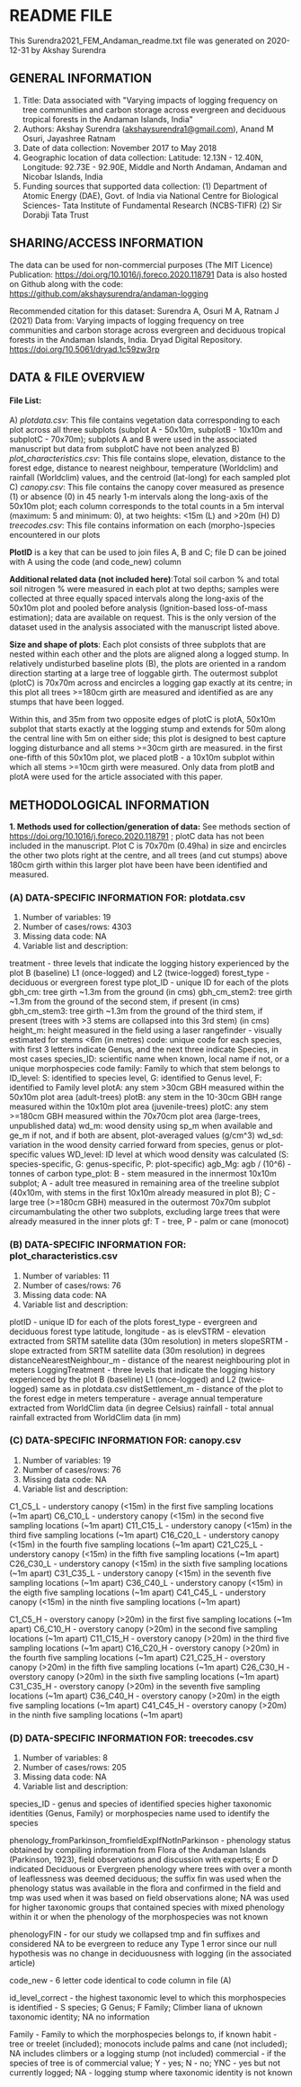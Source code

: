 # README FILE

This Surendra2021_FEM_Andaman_readme.txt file was generated on 2020-12-31 by Akshay Surendra

## GENERAL INFORMATION

  1. Title: Data associated with "Varying impacts of logging frequency on tree communities and carbon storage across evergreen and deciduous tropical forests in the Andaman Islands, India" 
  2. Authors: Akshay Surendra (akshaysurendra1@gmail.com), Anand M Osuri, Jayashree Ratnam
  3. Date of data collection: November 2017 to May 2018
  4. Geographic location of data collection: Latitude: 12.13N - 12.40N, Longitude: 92.73E - 92.90E, Middle and North Andaman, Andaman and Nicobar Islands, India
  5. Funding sources that supported data collection: (1) Department of Atomic Energy (DAE), Govt. of India via National Centre for Biological Sciences- Tata Institute of Fundamental Research (NCBS-TIFR) (2) Sir Dorabji Tata Trust

## SHARING/ACCESS INFORMATION

The data can be used for non-commercial purposes (The MIT Licence)
Publication: https://doi.org/10.1016/j.foreco.2020.118791
Data is also hosted on Github along with the code: https://github.com/akshaysurendra/andaman-logging

Recommended citation for this dataset: Surendra A, Osuri M A, Ratnam J (2021) Data from: Varying impacts of logging frequency on tree communities and carbon storage across evergreen and deciduous tropical forests in the Andaman Islands, India. Dryad Digital Repository. https://doi.org/10.5061/dryad.1c59zw3rp

## DATA & FILE OVERVIEW

#### File List:

  A) *plotdata.csv*: This file contains vegetation data corresponding to each plot across all three subplots (subplot A - 50x10m, subplotB - 10x10m and subplotC - 70x70m); subplots A and B were used in the associated manuscript but data from subplotC have not been analyzed
  B) *plot_characteristics.csv*: This file contains slope, elevation, distance to the forest edge, distance to nearest neighbour, temperature (Worldclim) and rainfall (Worldclim) values, and the centroid (lat-long) for each sampled plot
  C) *canopy.csv*: This file contains the canopy cover measured as presence (1) or absence (0) in 45 nearly 1-m intervals along the long-axis of the 50x10m plot; each column corresponds to the total counts in a 5m interval (maximum: 5 and minimum: 0), at two heights: <15m (L) and >20m (H)
  D) *treecodes.csv*: This file contains information on each (morpho-)species encountered in our plots

**PlotID** is a key that can be used to join files A, B and C; file D can be joined with A using the code (and code_new) column

**Additional related data (not included here)**:Total soil carbon % and total soil nitrogen % were measured in each plot at two depths; samples were collected at three equally spaced intervals along the long-axis of the 50x10m plot and pooled before analysis (Ignition-based loss-of-mass estimation); data are available on request.
This is the only version of the dataset used in the analysis associated with the manuscript listed above.

**Size and shape of plots**: Each plot consists of three subplots that are nested within each other and the plots are aligned along a logged stump. In relatively undisturbed baseline plots (B), the plots are oriented in a random direction starting at a large tree of loggable girth. The outermost subplot (plotC) is 70x70m across and encircles a logging gap exactly at its centre; in this plot all trees >=180cm girth are measured and identified as are any stumps that have been logged.

Within this, and 35m from two opposite edges of plotC is plotA, 50x10m subplot that starts exactly at the logging stump and extends for 50m along the central line with 5m on either side; this plot is designed to best capture logging disturbance and all stems >=30cm girth are measured. in the first one-fifth of this 50x10m plot, we placed plotB - a 10x10m subplot within which all stems >=10cm girth were measured. Only data from plotB and plotA were used for the article associated with this paper.

## METHODOLOGICAL INFORMATION

**1. Methods used for collection/generation of data:** See methods section of https://doi.org/10.1016/j.foreco.2020.118791 ; plotC data has not been included in the manuscript. Plot C is 70x70m (0.49ha) in size and encircles the other two plots right at the centre, and all trees (and cut stumps) above 180cm girth within this larger plot have been have been identified and measured. 

### (A) DATA-SPECIFIC INFORMATION FOR: plotdata.csv
  
  1. Number of variables: 19
  2. Number of cases/rows: 4303
  3. Missing data code: NA
  4. Variable list and description:

treatment - three levels that indicate the logging history experienced by the plot B (baseline) L1 (once-logged) and L2 (twice-logged)
forest_type - deciduous or evergreen forest type
plot_ID - unique ID for each of the plots
gbh_cm: tree girth ~1.3m from the ground (in cms)
gbh_cm_stem2: tree girth ~1.3m from the ground of the second stem, if present (in cms)
gbh_cm_stem3: tree girth ~1.3m from the ground of the third stem, if present (trees with >3 stems are collapsed into this 3rd stem) (in cms)
height_m: height measured in the field using a laser rangefinder - visually estimated for stems <6m (in metres)
code: unique code for each species, with first 3 letters indicate Genus, and the next three indicate Species, in most cases
species_ID: scientific name when known, local name if not, or a unique morphospecies code
family: Family to which that stem belongs to
ID_level: S: identified to species level, G: identified to Genus level, F: identified to Family level
plotA: any stem >30cm GBH measured within the 50x10m plot area (adult-trees)
plotB: any stem in the 10-30cm GBH range measured within the 10x10m plot area (juvenile-trees)
plotC: any stem >=180cm GBH measured within the 70x70cm plot area (large-trees, unpublished data)
wd_m: wood density using sp_m when available and ge_m if not, and if both are absent, plot-averaged values (g/cm^3)
wd_sd: variation in the wood density carried forward from species, genus or plot-specific values
WD_level: ID level at which wood density was calculated (S: species-specific, G: genus-specific, P: plot-specific)
agb_Mg: agb / (10^6) - tonnes of carbon
type_plot: B -  stem measured in the innermost 10x10m subplot; A - adult tree measured in remaining area of the treeline subplot (40x10m, with stems in the first 10x10m already measured in plot B); C - large tree (>=180cm GBH) measured in the outermost 70x70m subplot circumambulating the other two subplots, excluding large trees that were already measured in the inner plots
gf: T - tree, P - palm or cane (monocot)


### (B) DATA-SPECIFIC INFORMATION FOR: plot_characteristics.csv
  
  1. Number of variables: 11
  2. Number of cases/rows: 76
  3. Missing data code: NA
  4. Variable list and description:
  
plotID - unique ID for each of the plots
forest_type - evergreen and deciduous forest type
latitude, longitude - as is
elevSTRM - elevation extracted from SRTM satellite data (30m resolution) in meters
slopeSRTM - slope extracted from SRTM satellite data (30m resolution) in degrees
distanceNearestNeighbour_m - distance of the nearest neighbouring plot in meters
LoggingTreatment - three levels that indicate the logging history experienced by the plot B (baseline) L1 (once-logged) and L2 (twice-logged) same as in plotdata.csv
distSettlement_m - distance of the plot to the forest edge in meters
temperature - average annual temperature extracted from WorldClim data (in degree Celsius)
rainfall - total annual rainfall extracted from WorldClim data (in mm)

### (C) DATA-SPECIFIC INFORMATION FOR: canopy.csv

  1. Number of variables: 19
  2. Number of cases/rows: 76
  3. Missing data code: NA
  4. Variable list and description:
  
C1_C5_L - understory canopy (<15m) in the first five sampling locations (~1m apart)
C6_C10_L - understory canopy (<15m) in the second five sampling locations (~1m apart)
C11_C15_L - understory canopy (<15m) in the third five sampling locations (~1m apart)
C16_C20_L - understory canopy (<15m) in the fourth five sampling locations (~1m apart)
C21_C25_L - understory canopy (<15m) in the fifth five sampling locations (~1m apart)
C26_C30_L - understory canopy (<15m) in the sixth five sampling locations (~1m apart)
C31_C35_L - understory canopy (<15m) in the seventh five sampling locations (~1m apart)
C36_C40_L - understory canopy (<15m) in the eigth five sampling locations (~1m apart)
C41_C45_L - understory canopy (<15m) in the ninth five sampling locations (~1m apart)

C1_C5_H - overstory canopy (>20m) in the first five sampling locations (~1m apart)
C6_C10_H - overstory canopy (>20m) in the second five sampling locations (~1m apart)
C11_C15_H - overstory canopy (>20m) in the third five sampling locations (~1m apart)
C16_C20_H - overstory canopy (>20m) in the fourth five sampling locations (~1m apart)
C21_C25_H - overstory canopy (>20m) in the fifth five sampling locations (~1m apart)
C26_C30_H - overstory canopy (>20m) in the sixth five sampling locations (~1m apart)
C31_C35_H - overstory canopy (>20m) in the seventh five sampling locations (~1m apart)
C36_C40_H - overstory canopy (>20m) in the eigth five sampling locations (~1m apart)
C41_C45_H - overstory canopy (>20m) in the ninth five sampling locations (~1m apart)

### (D) DATA-SPECIFIC INFORMATION FOR: treecodes.csv

  1. Number of variables: 8
  2. Number of cases/rows: 205
  3. Missing data code: NA
  4. Variable list and description:

species_ID - genus and species of identified species higher taxonomic identities (Genus, Family) or morphospecies name used to identify the species

phenology_fromParkinson_fromfieldExpIfNotInParkinson - phenology status obtained by compiling information from Flora of the Andaman Islands (Parkinson, 1923), field observations and discussion with experts; E or D indicated Deciduous or Evergreen phenology where trees with over a month of leaflessness was deemed deciduous; the suffix fin was used when the phenology status was available in the flora and confirmed in the field and tmp was used when it was based on field observations alone; NA was used for higher taxonomic groups that contained species with mixed phenology within it or when the phenology of the morphospecies was not known

phenologyFIN - for our study we collapsed tmp and fin suffixes and considered NA to be evergreen to reduce any Type 1 error since our null hypothesis was no change in deciduousness with logging (in the associated article)

code_new - 6 letter code identical to code column in file (A)

id_level_correct - the highest taxonomic level to which this morphospecies is identified - S species; G Genus; F Family; Climber liana of uknown taxonomic identity; NA no information

Family - Family to which the morphospecies belongs to, if known
habit - tree or treelet (included); monocots include palms and cane (not included); NA includes climbers or a logging stump (not included)
commercial - if the species of tree is of commercial value; Y - yes; N - no; YNC - yes but not currently logged; NA - logging stump where taxonomic identity is not known
